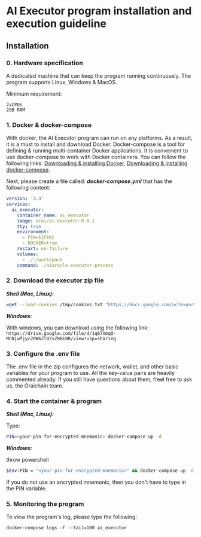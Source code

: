 # AI Executor program installation and execution guideline

## Installation

### 0. Hardware specification

A dedicated machine that can keep the program running continuously. The program supports Linux, Windows & MacOS.

Minimum requirement:

```
2vCPUs
2GB RAM
```

### 1. Docker & docker-compose

With docker, the AI Executor program can run on any platforms. As a result, it is a must to install and download Docker. Docker-compose is a tool for defining & running multi-container Docker applications. It is convenient to use docker-compose to work with Docker containers. You can follow the following links: [Downloading & installing Docker](https://docs.docker.com/engine/install/#server), [Downloading & installing docker-compose](https://docs.docker.com/compose/install/).

Next, please create a file called: ***docker-compose.yml*** that has the following content:

```yml
version: '3.3'
services:
  ai_executor:
    container_name: ai_executor
    image: orai/ai-executor:0.0.1
    tty: true
    environment:
      - PIN=${PIN}
      - DOCKER=true
    restart: on-failure
    volumes:
      - ./:/workspace
    command: ./aioracle-executor-process
```

### 2. Download the executor zip file

***Shell (Mac, Linux):***
```bash
wget --load-cookies /tmp/cookies.txt "https://docs.google.com/uc?export=download&confirm=$(wget --quiet --save-cookies /tmp/cookies.txt --keep-session-cookies --no-check-certificate 'https://docs.google.com/uc?export=download&id=1q67XmqO-MCNjwfjyc2OW6Zl8ZvZHBE8R' -O- | sed -rn 's/.*confirm=([0-9A-Za-z_]+).*/\1\n/p')&id=1q67XmqO-MCNjwfjyc2OW6Zl8ZvZHBE8R" -O executor.zip && rm /tmp/cookies.txt && unzip executor.zip
```

***Windows:***

With windows, you can download using the following link: ```https://drive.google.com/file/d/1q67XmqO-MCNjwfjyc2OW6Zl8ZvZHBE8R/view?usp=sharing```

### 3. Configure the .env file

The .env file in the zip configures the network, wallet, and other basic variables for your program to use. All the key-value pairs are heavily commented already. If you still have questions about them, freel free to ask us, the Oraichain team.

### 4. Start the container & program

***Shell (Mac, Linux):***

Type:

```bash
PIN=<your-pin-for-encrypted-mnemonic> docker-compose up -d
```

***Windows:***

throw powershell

```bash
$Env:PIN = "<your-pin-for-encrypted-mnemonic>" && docker-compose up -d
```

If you do not use an encrypted mnemonic, then you don't have to type in the PIN variable.

### 5. Monitoring the program

To view the program's log, please type the following: 

```
docker-compose logs -f --tail=100 ai_executor
```